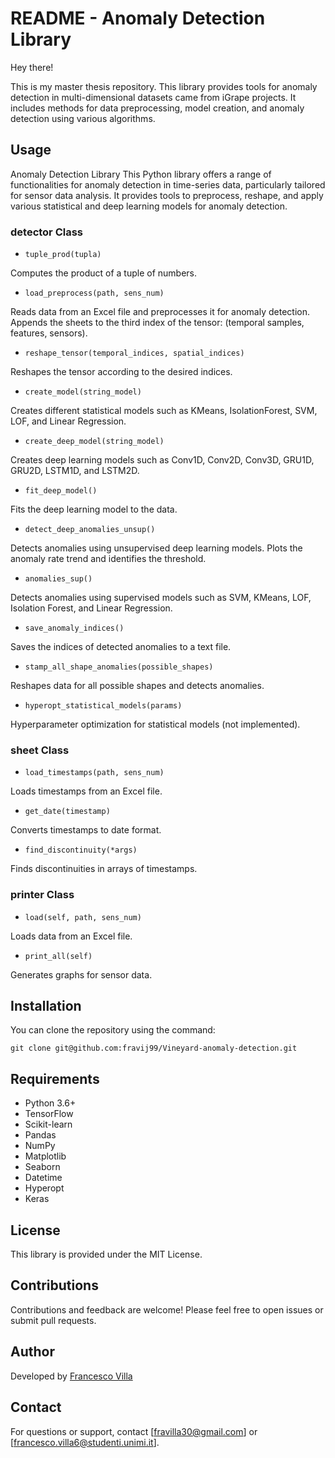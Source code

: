 # README - Anomaly Detection Library
Hey there! 

This is my master thesis repository. 
This library provides tools for anomaly detection in multi-dimensional datasets came from iGrape projects. It includes methods for data preprocessing, model creation, and anomaly detection using various algorithms.

## Usage
Anomaly Detection Library
This Python library offers a range of functionalities for anomaly detection in time-series data, particularly tailored for sensor data analysis. It provides tools to preprocess, reshape, and apply various statistical and deep learning models for anomaly detection.

### detector Class
* `tuple_prod(tupla)`

Computes the product of a tuple of numbers.
* `load_preprocess(path, sens_num)`

Reads data from an Excel file and preprocesses it for anomaly detection.
Appends the sheets to the third index of the tensor: (temporal samples, features, sensors).
* `reshape_tensor(temporal_indices, spatial_indices)`

Reshapes the tensor according to the desired indices.
* `create_model(string_model)`

Creates different statistical models such as KMeans, IsolationForest, SVM, LOF, and Linear Regression.
* `create_deep_model(string_model)`

Creates deep learning models such as Conv1D, Conv2D, Conv3D, GRU1D, GRU2D, LSTM1D, and LSTM2D.
* `fit_deep_model()`

Fits the deep learning model to the data.
* `detect_deep_anomalies_unsup()`

Detects anomalies using unsupervised deep learning models.
Plots the anomaly rate trend and identifies the threshold.
* `anomalies_sup()`

Detects anomalies using supervised models such as SVM, KMeans, LOF, Isolation Forest, and Linear Regression.
* `save_anomaly_indices()`

Saves the indices of detected anomalies to a text file.
* `stamp_all_shape_anomalies(possible_shapes)`

Reshapes data for all possible shapes and detects anomalies.
* `hyperopt_statistical_models(params)`

Hyperparameter optimization for statistical models (not implemented).


### sheet Class
* `load_timestamps(path, sens_num)`

Loads timestamps from an Excel file.
* `get_date(timestamp)`

Converts timestamps to date format.
* `find_discontinuity(*args)`

Finds discontinuities in arrays of timestamps.


### printer Class
* `load(self, path, sens_num)`

Loads data from an Excel file.
* `print_all(self)`

Generates graphs for sensor data.

## Installation
You can clone the repository using the command:

```
git clone git@github.com:fravij99/Vineyard-anomaly-detection.git
```

## Requirements
* Python 3.6+
* TensorFlow
* Scikit-learn
* Pandas
* NumPy
* Matplotlib
* Seaborn
* Datetime
* Hyperopt
* Keras

## License
This library is provided under the MIT License.

## Contributions
Contributions and feedback are welcome! Please feel free to open issues or submit pull requests.

## Author
Developed by [Francesco Villa][fravi]

## Contact
For questions or support, contact [fravilla30@gmail.com] or [francesco.villa6@studenti.unimi.it].

[fravi]: https://github.com/fravij99
